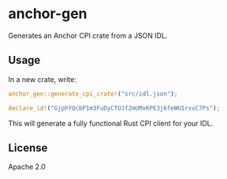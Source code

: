 # anchor-gen

Generates an Anchor CPI crate from a JSON IDL.

## Usage

In a new crate, write:

```rust
anchor_gen::generate_cpi_crate!("src/idl.json");

declare_id!("GjphYQcbP1m3FuDyCTUJf2mUMxKPE3j6feWU1rxvC7Ps");
```

This will generate a fully functional Rust CPI client for your IDL.

## License

Apache 2.0
